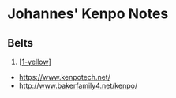 # Johannes' Kenpo Notes

## Belts

1. [[1-yellow]]

- https://www.kenpotech.net/
- http://www.bakerfamily4.net/kenpo/

[//begin]: # "Autogenerated link references for markdown compatibility"
[1-yellow]: belts/1-yellow "Yellow Belt 🟡"
[//end]: # "Autogenerated link references"

